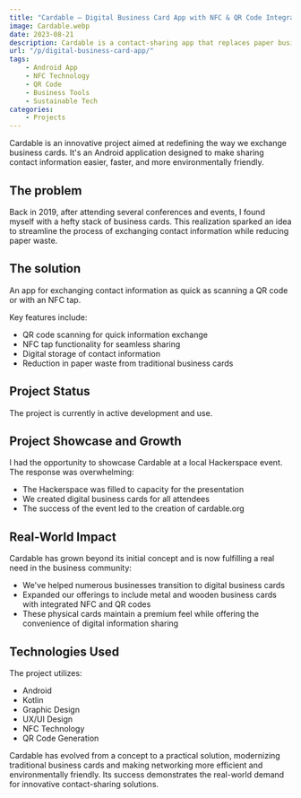 ```yaml
---
title: "Cardable – Digital Business Card App with NFC & QR Code Integration"
image: Cardable.webp
date: 2023-08-21
description: Cardable is a contact-sharing app that replaces paper business cards with eco-friendly, NFC-enabled digital alternatives.
url: "/p/digital-business-card-app/"
tags:
    - Android App
    - NFC Technology
    - QR Code
    - Business Tools
    - Sustainable Tech
categories:
    - Projects
---
```



Cardable is an innovative project aimed at redefining the way we exchange business cards. It's an Android application designed to make sharing contact information easier, faster, and more environmentally friendly.

## The problem

Back in 2019, after attending several conferences and events, I found myself with a hefty stack of business cards. This realization sparked an idea to streamline the process of exchanging contact information while reducing paper waste.

## The solution

An app for exchanging contact information as quick as scanning a QR code or with an NFC tap.

Key features include:
- QR code scanning for quick information exchange
- NFC tap functionality for seamless sharing
- Digital storage of contact information
- Reduction in paper waste from traditional business cards

## Project Status

The project is currently in active development and use.

## Project Showcase and Growth

I had the opportunity to showcase Cardable at a local Hackerspace event. The response was overwhelming:

- The Hackerspace was filled to capacity for the presentation
- We created digital business cards for all attendees
- The success of the event led to the creation of cardable.org

## Real-World Impact

Cardable has grown beyond its initial concept and is now fulfilling a real need in the business community:

- We've helped numerous businesses transition to digital business cards
- Expanded our offerings to include metal and wooden business cards with integrated NFC and QR codes
- These physical cards maintain a premium feel while offering the convenience of digital information sharing

## Technologies Used

The project utilizes:
- Android
- Kotlin
- Graphic Design
- UX/UI Design
- NFC Technology
- QR Code Generation

Cardable has evolved from a concept to a practical solution, modernizing traditional business cards and making networking more efficient and environmentally friendly. Its success demonstrates the real-world demand for innovative contact-sharing solutions.
